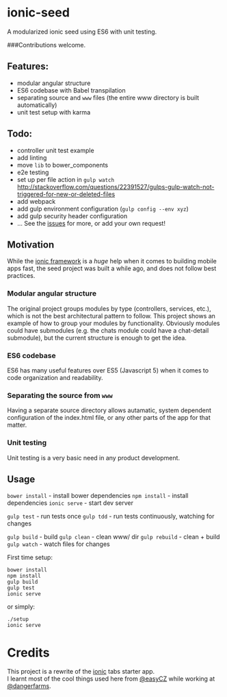 # ionic-seed
A modularized ionic seed using ES6 with unit testing.

###Contributions welcome.

## Features:
- modular angular structure
- ES6 codebase with Babel transpilation
- separating source and `www` files (the entire www directory is built automatically)
- unit test setup with karma

## Todo:
- controller unit test example
- add linting
- move `lib` to bower_components 
- e2e testing
- set up per file action in `gulp watch` http://stackoverflow.com/questions/22391527/gulps-gulp-watch-not-triggered-for-new-or-deleted-files
- add webpack
- add gulp environment configuration (`gulp config --env xyz`)
- add gulp security header configuration
- ...
See the [issues](https://github.com/vekerdyb/ionic-seed/issues/) for more, or add your own request!

## Motivation
While the [ionic framework](http://ionicframework.com/) is a _huge_ help when it comes to building mobile apps fast, the seed project was built a while ago, and does not follow best practices.

### Modular angular structure
The original project groups modules by type (controllers, services, etc.), which is not the best architectural pattern to follow. This project shows an example of how to group your modules by functionality. Obviously modules could have submodules (e.g. the chats module could have a chat-detail submodule), but the current structure is enough to get the idea.

### ES6 codebase
ES6 has many useful features over ES5 (Javascript 5) when it comes to code organization and readability.

### Separating the source from `www`
Having a separate source directory allows autamatic, system dependent configuration of the index.html file, or any other parts of the app for that matter.

### Unit testing
Unit testing is a very basic need in any product development.

## Usage
`bower install` - install bower dependencies
`npm install` - install dependencies
`ionic serve` - start dev server

`gulp test` - run tests once
`gulp tdd` - run tests continuously, watching for changes

`gulp build` - build
`gulp clean` - clean www/ dir
`gulp rebuild` - clean + build
`gulp watch` - watch files for changes

First time setup:
```
bower install
npm install
gulp build
gulp test
ionic serve
```

or simply:
```
./setup
ionic serve
```

# Credits
This project is a rewrite of the [ionic](http://ionicframework.com/) tabs starter app.  
I learnt most of the cool things used here from [@easyCZ](https://github.com/easyCZ) while working at [@dangerfarms](https://github.com/dangerfarms/).
